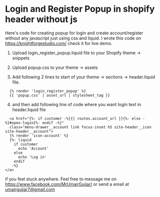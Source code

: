 # Login and Register Popup in shopify header without js

Here's code for creating popup for login and create account/register without any javascript just using css and liquid.
I wrote this code on https://knightforgestudio.com/ check it for live demo.


1. Upload login_register_popup.liquid file to your Shopify theme -> snippets

2. Upload popup.css to your theme -> assets

3. Add following 2 lines to start of your theme -> sections -> header.liquid file. 
```
  {% render 'login_register_popup' %}
  {{ 'popup.css' | asset_url | stylesheet_tag }}
```

4. and then add following line of code where you want login text in header.liquid file
```
  <a href="{%- if customer -%}{{ routes.account_url }}{%- else -%}#open-login{%- endif -%}" 
  class="menu-drawer__account link focus-inset h5 site-header__icon site-header__account">
  {% render 'icon-account' %}
  {%- liquid
    if customer
      echo 'Account'
    else
      echo 'Log in'
    endif
   -%}
</a>
```

if you feel stuck anywhere. Feel free to message me on https://www.facebook.com/MrUmairGujjar/ or send a email at umairgujjar7@gmail.com
